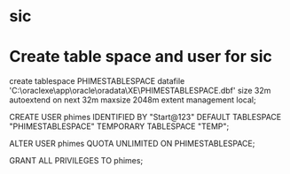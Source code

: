 # sic

# Create table space and user for sic
create tablespace PHIMESTABLESPACE datafile 'C:\oraclexe\app\oracle\oradata\XE\PHIMESTABLESPACE.dbf' 
size 32m autoextend on 
next 32m maxsize 2048m extent management local;

CREATE USER phimes IDENTIFIED BY "Start@123" 
DEFAULT TABLESPACE "PHIMESTABLESPACE" 
TEMPORARY TABLESPACE "TEMP";

ALTER USER phimes QUOTA UNLIMITED ON PHIMESTABLESPACE;

GRANT ALL PRIVILEGES TO phimes;
